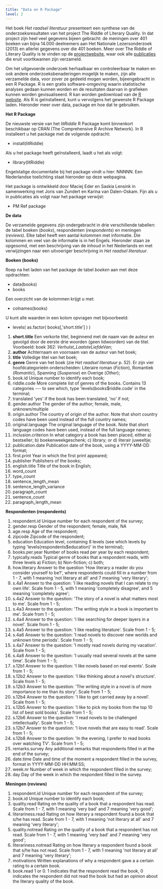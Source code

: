```yaml
---
title: "Data en R Package"
level: 2
---
```

Het boek *Het raadsel literatuur* presenteert een synthese van de onderzoeksresultaten van het project The Riddle of Literary Quality. In dat project zijn heel veel gegevens bijeen gebracht: de meningen over 401 boeken van bijna 14.000 deelnemers aan Het Nationale Lezersonderzoek (2013) en allerlei gegevens over die 401 boeken. Meer over The Riddle of Literary Quality is te vinden op de [projectwebsite](https://literaryquality.huygens.knaw.nl/), waar ook alle [publicaties](https://literaryquality.huygens.knaw.nl/?page_id=588) die eruit voortkwamen zijn verzameld.

Om het uitgevoerde onderzoek herhaalbaar en controleerbaar te maken en ook andere onderzoeksbenaderingen mogelijk te maken, zijn alle verzamelde data, voor zover ze gedeeld mogen worden, bijeengebracht in een R Package. R is een gratis software-omgeving waarin statistische analyses gedaan kunnen worden en de resultaten daarvan in grafieken kunnen worden  gevisualiseerd. R kan worden gedownload van de [R website](https://www.r-project.org/). Als R is geïnstalleerd, kunt u vervolgens het gewenste R Package laden. Hieronder meer over data, package en hoe dat te gebruiken.

**Het R Package**

De nieuwste versie van het *litRiddle* R Package komt binnenkort beschikbaar op CRAN (The Comprehensive R Archive Network). In R installeert u het package met de volgende opdracht:

- install(litRiddle)<br>

Als u het package heeft geïnstalleerd, laadt u het als volgt:

- library(litRiddle)

Engelstalige documentatie bij het package vindt u hier: NNNNN. Een Nederlandse toelichting staat hieronder op deze webpagina.

Het package is ontwikkeld door Maciej Eder en Saskia Lensink in samenwerking met Joris van Zundert en Karina van Dalen-Oskam. Fijn als u in publicaties als volgt naar het package verwijst:

- PM Ref package

**De data**

De verzamelde gegevens zijn ondergebracht in drie verschillende tabellen: de tabel boeken (*books*), respondenten (*respondents*) en meningen (*reviews*). Elke tabel heeft een aantal kolommen met informatie. Die kolommen en veel van de informatie is in het Engels. Hieronder staan ze opgesomd, met een beschrijving van de inhoud in het Nederlands en met verwijzingen naar een uitvoeriger beschrijving in *Het raadsel literatuur*.

**Boeken (books)**

Roep na het laden van het package de tabel *boeken* aan met deze opdrachten:

- data(books)
- books

Een overzicht van de kolommen krijgt u met:

- colnames(books)

U kunt alle waarden in een kolom opvragen met bijvoorbeeld:

- levels( as.factor( books[,'short.title'] ) )

1. **short.title**  Een verkorte titel, beginnend met de naam van de auteur en gevolgd door de eerste drie woorden (geen lidwoorden) van de titel. Voorbeeld: boek 362: *Verhulst_LaatsteLiefdeVan*;
2. **author**  Achternaam en voornaam van de auteur van het boek;
3. **title**  Volledige titel van het boek;
4. **genre**  Genre van het boek (zie *Het raadsel literatuur* p. 52). Er zijn vier hoofdcategorieën onderscheiden: Literaire roman (*Fiction*), Romantiek (*Romantic*), Spanning (*Suspense*) en Overige (*Other*);
5. book.id            Unique number to identify each book;
6. riddle.code        More complete list of genres of the books. Contains 13 categories --- to see which, type 'levels(books$riddle.code' in the terminal;
7. translated         'yes' if the book has been translated, 'no' if not;
8. gender.author      The gender of the author; female, male, unknown/multiple
9. origin.author      The country of origin of the author. Note that short country codes have been used instead of the full country names;
10. original.language The original language of the book. Note that short language codes have been used, instead of the full language names;
11. inclusion.criterion   In what category a book has been placed, either a) bestseller; b) boekenweekgeschenk; c) library; or d) literair juweeltje;
12. publication.date  Publication date of the book, using a YYYY-MM-DD format;
13. first.print       Year in which the first print appeared;
14. publisher         Publishers of the books;
15. english.title     Title of the book in English;
16. word_count
17. type_count
18. sentence_length_mean
19. sentence_length_variance
20. paragraph_count
21. sentence_count
22. paragraph_length_mean

**Respondenten (respondents)**

1. respondent.id      Unique number for each respondent of the survey;
2. gender.resp        Gender of the respondent; female, male, NA
3. age.resp           Age of the respondent;
4. zipcode            Zipcode of the respondent;
5. education          Education level, containing 8 levels (see which levels by typing 'levels(respondents$education)' in the terminal);
6. books.per.year     Number of books read per year by each respondent;
7. typically.reads    Typical genre of books that a respondent reads, with three levels a) Fiction; b) Non-fiction; c) both;
8. how.literary       Answer to the question 'How literary a reader do you consider yourself to be?', where respondents could fill in a number from 1 - 7, with 1 meaning 'not literary at all' and 7 meaning 'very literary';
9. s.4a1              Answer to the question: 'I like reading novels that I can relate to my own life'. Scale from 1 - 5, with 1 meaning 'completely disagree', and 5 meaning 'completely agree';
10. s.4a2             Answer to the question: 'The story of a novel is what matters most to me'. Scale from 1 - 5;
11. s.4a3             Answer to the question: 'The writing style in a book is important to me'. Scale from 1 - 5;
12. s.4a4             Answer to the question: 'I like searching for deeper layers in a novel'. Scale from 1 - 5;
13. s.4a5             Answer to the question: 'I like reading literature'.  Scale from 1 - 5;
14. s.4a6             Answer to the question: 'I read novels to discover new worlds and unknown time periods'. Scale from 1 - 5;
15. s.4a7             Answer to the question: 'I mostly read novels during my vacation'. Scale from 1 - 5;
16. s.4a8             Answer to the question: 'I usually read several novels at the same time'. Scale from 1 - 5;
17. s.12b1            Answer to the question: 'I like novels based on real events'. Scale from 1 - 5;
18. s.12b2            Answer to the question: 'I like thinking about a novel's structure'. Scale from 1 - 5;
19. s.12b3            Answer to the question: 'The writing style in a novel is of more importance to me than its story'.  Scale from 1 - 5;  
20. s.12b4            Answer to the question: 'I like to get carried away by a novel'. Scale from 1 - 5;
21. s.12b5            Answer to the question: 'I like to pick my books from the top 10 list of best sold books'. Scale from 1 - 5;
22. s.12b6            Answer to the question: 'I read novels to be challenged intellectually'. Scale from 1 - 5;
23. s.12b7            Answer to the question: 'I love novels that are easy to read'. Scale from 1 - 5;
24. s.12b8            Answer to the question: 'In the evening, I prefer to read books over watching TV'. Scale from 1 - 5;
25. remarks.survey    Any additional remarks that respondents filled in at the end of the survey;
26. date.time         Date and time of the moment a respondent filled in the survey, format in YYYY-MM-DD HH:MM:SS;
27. week.nr           Number of week in which the respondent filled in the survey;
28. day               Day of the week in which the respondent filled in the survey.

**Meningen (reviews)**

1. respondent.id          Unique number for each respondent of the survey;
2. book.id                Unique number to identify each book;
3. quality.read           Rating on the quality of a book that a respondent has read. Scale from 1 - 7, with 1 meaning 'very bad' and 7 meaning 'very good';
4. literariness.read      Rating on how literary a respondent found a book that s/he has read. Scale from 1 - 7, with 1 meaning 'not literary at all' and 7 meaning 'very literary';
5. quality.notread        Rating on the quality of a book that a respondent has not read. Scale from 1 - 7, with 1 meaning 'very bad' and 7 meaning 'very good';
6. literariness.notread   Rating on how literary a respondent found a book that s/he has not read. Scale from 1 - 7, with 1 meaning 'not literary at all' and 7 meaning 'very literary';
7. motivations            Written explanations of why a respondent gave a a certain rating to a certain book.
8. book.read     1 or 0.  1 indicates that the respondent read the book, 0 indicates the respondent did not read the book but had an opinion about the literary quality of the book.
